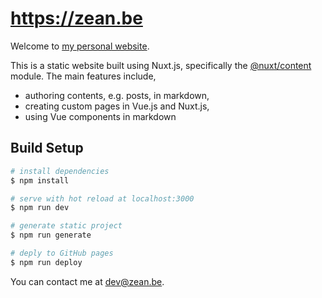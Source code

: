 # <https://zean.be>

Welcome to [my personal website](https://zean.be).

This is a static website built using Nuxt.js, specifically the [@nuxt/content](https://content.nuxtjs.org/) module. The main features include,

- authoring contents, e.g. posts, in markdown,
- creating custom pages in Vue.js and Nuxt.js,
- using Vue components in markdown

## Build Setup

```bash
# install dependencies
$ npm install

# serve with hot reload at localhost:3000
$ npm run dev

# generate static project
$ npm run generate

# deply to GitHub pages
$ npm run deploy
```

You can contact me at [dev@zean.be](mailto:dev@zean.be).
